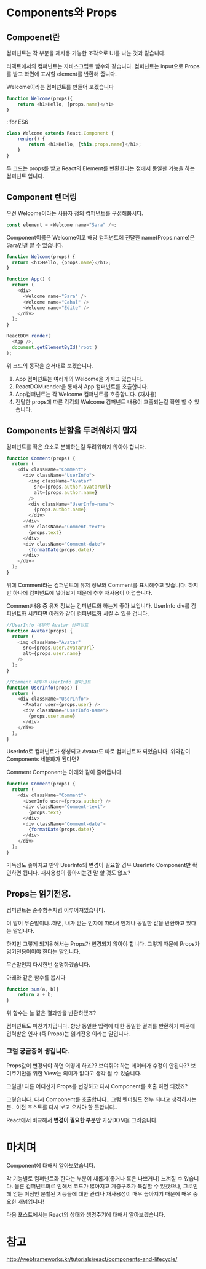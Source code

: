 # Components와 Props
## Compoenet란
컴퍼넌트는 각 부분을 재사용 가능한 조각으로 UI를 나눈 것과 같습니다.

리액트에서의 컴퍼넌트는 자바스크립트 함수와 같습니다.
컴퍼넌트는 input으로 Props를 받고 화면에 표시할 element를 반환해 줍니다.

Welcome이라는 컴퍼넌트를 만들어 보겠습니다

```javascript
function Welcome(props){
    return <h1>Hello, {props.name}</h1>
}
```

: for ES6
```javascript
class Welcome extends React.Component {
    render() {
        return <h1>Hello, {this.props.name}</h1>;
    }
}
```

두 코드는 props를 받고 React의 Element를 반환한다는 점에서 동일한 기능을 하는 컴퍼넌트 입니다.

## Component 렌더링
우선 Welcome이라는 사용자 정의 컴퍼넌트를 구성해봅시다.
```javascript
const element = <Welcome name="Sara" />;
```
Component이름은 Welcome이고 해당 컴퍼넌트에 전달한 name(Props.name)은 Sara인걸 알 수 있습니다.

```javascript
function Welcome(props) {
  return <h1>Hello, {props.name}</h1>;
}

function App() {
  return (
    <div>
      <Welcome name="Sara" />
      <Welcome name="Cahal" />
      <Welcome name="Edite" />
    </div>
  );
}

ReactDOM.render(
  <App />,
  document.getElementById('root')
);
```

위 코드의 동작을 순서대로 보겠습니다.
1. App 컴퍼넌트는 여러개의 Welcome을 가지고 있습니다.
2. ReactDOM.render을 통해서 App 컴퍼넌트를 호출합니다.
3. App컴퍼넌트는 각 Welcome 컴퍼넌트를 호출합니다. (재사용)
4. 전달한 props에 따른 각각의 Welcome 컴퍼넌트 내용이 호출되는걸 확인 할 수 있습니다.

## Components 분할을 두려워하지 말자
컴퍼넌트를 작은 요소로 분해하는걸 두려워하지 않아야 합니다.
```javascript
function Comment(props) {
  return (
    <div className="Comment">
      <div className="UserInfo">
        <img className="Avatar"
          src={props.author.avatarUrl}
          alt={props.author.name}
        />
        <div className="UserInfo-name">
          {props.author.name}
        </div>
      </div>
      <div className="Comment-text">
        {props.text}
      </div>
      <div className="Comment-date">
        {formatDate(props.date)}
      </div>
    </div>
  );
}
```
위에 Comment라는 컴퍼넌트에 유저 정보와 Comment를 표시해주고 있습니다. 하지만 하나에 컴퍼넌트에 넣어놨기 때문에 추후 재사용이 어렵습니다.

Comment내용 중 유저 정보는 컴퍼넌트화 하는게 좋아 보입니다.
UserInfo div를 컴퍼넌트화 시킨다면 아래와 같이 컴퍼넌트화 시킬 수 있을 겁니다.

```javascript
//UserInfo 내부의 Avatar 컴퍼넌트
function Avatar(props) {
  return (
    <img className="Avatar"
      src={props.user.avatarUrl}
      alt={props.user.name}
    />
  );
}

//Comment 내부의 UserInfo 컴퍼넌트
function UserInfo(props) {
  return (
    <div className="UserInfo">
      <Avatar user={props.user} />
      <div className="UserInfo-name">
        {props.user.name}
      </div>
    </div>
  );
}
```
UserInfo로 컴퍼넌트가 생성되고 Avatar도 따로 컴퍼넌트화 되었습니다.
위와같이 Components 세분화가 된다면?

Comment Component는 아래와 같이 줄어듭니다.

```javascript
function Comment(props) {
  return (
    <div className="Comment">
      <UserInfo user={props.author} />
      <div className="Comment-text">
        {props.text}
      </div>
      <div className="Comment-date">
        {formatDate(props.date)}
      </div>
    </div>
  );
}
```
가독성도 좋아지고 만약 UserInfo의 변경이 필요할 경우 UserInfo Component만 확인하면 됩니다.
재사용성이 좋아지는건 말 할 것도 없죠?

## Props는 읽기전용.
컴퍼넌트는 순수함수처럼 이루어져있습니다.

이 말이 무슨말이냐..하면, 내가 받는 인자에 따라서 언제나 동일한 값을 반환하고 있다는 말입니다.

하지만 그렇게 되기위해서는 Props가 변경되지 않아야 합니다. 그렇기 때문에 Props가 읽기전용이어야 한다는 말입니다.

무슨말인지 다시한번 설명하겠습니다.

아래와 같은 함수를 봅시다
```javascript
function sum(a, b){
    return a + b;
}
```
위 함수는 늘 같은 결과만을 반환하겠죠?

컴퍼넌트도 마찬가지입니다. 항상 동일한 입력에 대한 동일한 결과를 반환하기 때문에 입력받은 인자 (즉 Props)는 읽기전용 이라는 말입니다.

### 그럼 궁금증이 생깁니다.

Props값이 변경되야 하면 어떻게 하죠?? 보여줘야 하는 데이터가 수정이 안된다?? 보여주기만을 위한 View는 의미가 없다고 생각 될 수 있습니다.

그럴땐! 다른 어디선가 Props를 변경하고 다시 Component를 호출 하면 되겠죠?

그렇습니다. 다시 Component를 호출합니다.. 그럼 렌더링도 전부 되냐고 생각하시는 분.. 이전 포스트를 다시 보고 오셔야 할 듯합니다..

React에서 비교해서 **변경이 필요한 부분만** 가상DOM을 그려줍니다.

# 마치며
Component에 대해서 알아보았습니다.

각 기능별로 컴퍼넌트화 한다는 부분이 새롭게(좋거나 혹은 나쁘거나) 느껴질 수 있습니다.
물론 컴퍼넌트화로 인해서 코드가 많아지고 계층구조가 복잡할 수 있겠으나, 그로인해 얻는 이점인 분할된 기능들에 대한 관리나 재사용성이 매우 높아지기 때문에 매우 중요한 개념입니다!

다음 포스트에서는 React의 상태와 생명주기에 대해서 알아보겠습니다.


# 참고
http://webframeworks.kr/tutorials/react/components-and-lifecycle/
